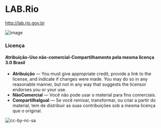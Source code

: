 LAB.Rio
====

http://lab.rio.gov.br


![image](http://i.imgur.com/Cd4xrdh.png)


### Licença

#### Atribuição-Uso não-comercial-Compartilhamento pela mesma licença 3.0 Brasil

- **Atribuição** — You must give appropriate credit, provide a link to the license, and indicate if changes were made. You may do so in any reasonable manner, but not in any way that suggests the licensor endorses you or your use.
- **NãoComercial** — Você não pode usar o material para fins comerciais.
- **CompartilhaIgual** — Se você remixar, transformar, ou criar a partir do material, tem de distribuir as suas contribuições sob a mesma licença que o original.

![cc-by-nc-sa](http://i.imgur.com/ske74If.png)
